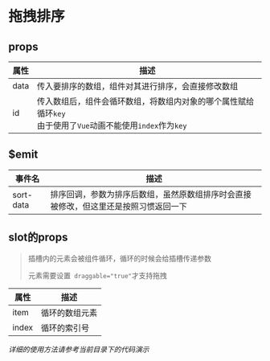 # 拖拽排序

## props

| 属性 | 描述                                                         |
| ---- | ------------------------------------------------------------ |
| data | 传入要排序的数组，组件对其进行排序，会直接修改数组           |
| id   | 传入数组后，组件会循环数组，将数组内对象的哪个属性赋给循环`key`<br />由于使用了`Vue`动画不能使用`index`作为`key` |

## $emit

| 事件名    | 描述                                                         |
| --------- | ------------------------------------------------------------ |
| sort-data | 排序回调，参数为排序后数组，虽然原数组排序时会直接被修改，但这里还是按照习惯返回一下 |

## slot的props

> 插槽内的元素会被组件循环，循环的时候会给插槽传递参数
>
> 元素需要设置` draggable="true"`才支持拖拽

| 属性  | 描述           |
| ----- | -------------- |
| item  | 循环的数组元素 |
| index | 循环的索引号   |

*详细的使用方法请参考当前目录下的代码演示*

